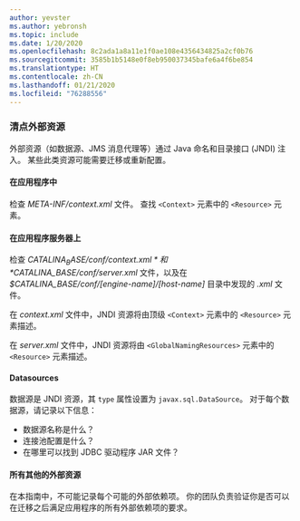 ```yaml
---
author: yevster
ms.author: yebronsh
ms.topic: include
ms.date: 1/20/2020
ms.openlocfilehash: 8c2ada1a8a11e1f0ae108e4356434825a2cf0b76
ms.sourcegitcommit: 3585b1b5148e0f8eb950037345bafe6a4f6be854
ms.translationtype: HT
ms.contentlocale: zh-CN
ms.lasthandoff: 01/21/2020
ms.locfileid: "76288556"
---
```

### <a name="inventory-external-resources"></a>清点外部资源

外部资源（如数据源、JMS 消息代理等）通过 Java 命名和目录接口 (JNDI) 注入。 某些此类资源可能需要迁移或重新配置。

#### <a name="inside-your-application"></a>在应用程序中

检查 *META-INF/context.xml* 文件。 查找 `<Context>` 元素中的 `<Resource>` 元素。

#### <a name="on-the-application-servers"></a>在应用程序服务器上

检查 *$CATALINA_BASE/conf/context.xml* 和 *$CATALINA_BASE/conf/server.xml* 文件，以及在 *$CATALINA_BASE/conf/[engine-name]/[host-name]* 目录中发现的 *.xml* 文件。

在 *context.xml* 文件中，JNDI 资源将由顶级 `<Context>` 元素中的 `<Resource>` 元素描述。

在 *server.xml* 文件中，JNDI 资源将由 `<GlobalNamingResources>` 元素中的 `<Resource>` 元素描述。

#### <a name="datasources"></a>Datasources

数据源是 JNDI 资源，其 `type` 属性设置为 `javax.sql.DataSource`。 对于每个数据源，请记录以下信息：

* 数据源名称是什么？
* 连接池配置是什么？
* 在哪里可以找到 JDBC 驱动程序 JAR 文件？

#### <a name="all-other-external-resources"></a>所有其他的外部资源

在本指南中，不可能记录每个可能的外部依赖项。 你的团队负责验证你是否可以在迁移之后满足应用程序的所有外部依赖项的要求。
